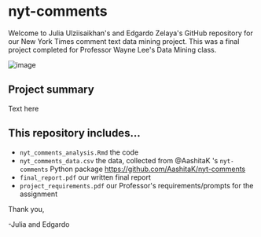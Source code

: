 # nyt-comments

Welcome to Julia Ulziisaikhan's and Edgardo Zelaya's GitHub repository for our New York Times comment text data mining project. This was a final project completed for Professor Wayne Lee's Data Mining class.

![image](https://static01.nyt.com/images/2017/10/27/reader-center/27comment-readers-13/27comment-readers-13-articleLarge.png?quality=75&auto=webp&disable=upscale)

## Project summary

Text here

## This repository includes...

* `nyt_comments_analysis.Rmd` the code
* `nyt_comments_data.csv` the data, collected from @AashitaK 's `nyt-comments` Python package https://github.com/AashitaK/nyt-comments
* `final_report.pdf` our written final report
* `project_requirements.pdf` our Professor's requirements/prompts for the assignment

Thank you,

-Julia and Edgardo
